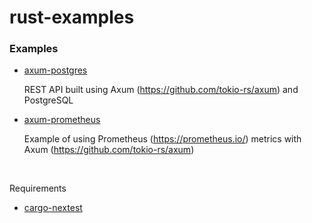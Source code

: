# rust-examples

### Examples

- [axum-postgres](/axum-postgres)

  REST API built using Axum (https://github.com/tokio-rs/axum) and PostgreSQL

- [axum-prometheus](/axum-prometheus)

  Example of using Prometheus (https://prometheus.io/) metrics with Axum (https://github.com/tokio-rs/axum)


<br>

Requirements

- [cargo-nextest](https://nexte.st/)